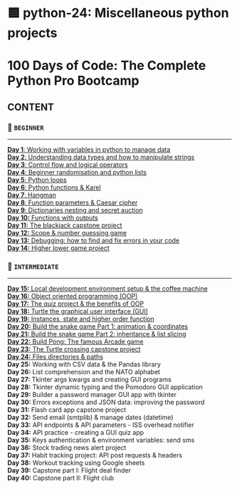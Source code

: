 # 🟦 python-24: Miscellaneous python projects

# 100 Days of Code: The Complete Python Pro Bootcamp
## CONTENT
### 🔺 `BEGINNER`
___
[**Day 1**: Working with variables in python to manage data](https://github.com/Endorrfin/python-24/tree/main/complete_python_pro_bootcamp/Day%201%20Band%20name%20generator) <br/>
[**Day 2**: Understanding data types and how to manipulate strings](https://github.com/Endorrfin/python-24/tree/main/complete_python_pro_bootcamp/Day%202%20Tip%20calculator) <br/>
[**Day 3**: Control flow and logical operators](https://github.com/Endorrfin/python-24/tree/main/complete_python_pro_bootcamp/Day%203%20Treasure%20island) <br/>
[**Day 4**: Beginner randomisation and python lists](https://github.com/Endorrfin/python-24/tree/main/complete_python_pro_bootcamp/Day%204%20Rock%20paper%20scissors) <br/>
[**Day 5**: Python loops](https://github.com/Endorrfin/python-24/tree/main/complete_python_pro_bootcamp/Day%205%20Password%20generator) <br/>
[**Day 6**: Python functions & Karel](https://github.com/Endorrfin/python-24/tree/main/complete_python_pro_bootcamp/Day%206%20Escaping%20the%20maze) <br/>
[**Day 7**: Hangman](https://github.com/Endorrfin/python-24/tree/main/complete_python_pro_bootcamp/Day%207%20Hangman) <br/>
[**Day 8**: Function parameters & Caesar cipher](https://github.com/Endorrfin/python-24/tree/main/complete_python_pro_bootcamp/Day%208%20Caesar%20cipher) <br/>
[**Day 9**: Dictionaries nesting and secret auction](https://github.com/Endorrfin/python-24/tree/main/complete_python_pro_bootcamp/Day%209%20Secret%20auction) <br/>
[**Day 10:** Functions with outputs](https://github.com/Endorrfin/python-24/tree/main/complete_python_pro_bootcamp/Day%2010%20Calculator%20project) <br/>
[**Day 11:** The blackjack capstone project](https://github.com/Endorrfin/python-24/tree/main/complete_python_pro_bootcamp/Day%2011%20Blackjack%20game) <br/>
[**Day 12:** Scope & number guessing game](https://github.com/Endorrfin/python-24/tree/main/complete_python_pro_bootcamp/Day%2012%20Guess%20number) <br/>
[**Day 13:** Debugging: how to find and fix errors in your code](https://github.com/Endorrfin/python-24/tree/main/complete_python_pro_bootcamp/Day%2013%20Debugging) <br/>
[**Day 14:** Higher lower game project](https://github.com/Endorrfin/python-24/tree/main/complete_python_pro_bootcamp/Day%2014%20Higher%20or%20lower%20followers%20game/Higher%20or%20Lower%20Project) <br/>

### 🔺 `INTERMEDIATE`
____
[**Day 15:** Local development environment setup & the coffee machine](https://github.com/Endorrfin/python-24/tree/main/complete_python_pro_bootcamp/Day%2015%20Coffee%20machine%20project/Coffee%20Machine%20Project) <br/>
[**Day 16:** Object oriented programming (OOP)](https://github.com/Endorrfin/python-24/tree/main/complete_python_pro_bootcamp/Day%2016%20OOP%20Coffee%20machine) <br/>
[**Day 17:** The quiz project & the benefits of OOP](https://github.com/Endorrfin/python-24/tree/main/complete_python_pro_bootcamp/Day%2017%20Benefits%20of%20OOP%20Quiz%20project) <br/>
[**Day 18:** Turtle the graphical user interface (GUI)](https://github.com/Endorrfin/python-24/tree/main/complete_python_pro_bootcamp/Day%2018%20Turtle%20%26%20Graphical%20User%20Interface%20(GUI)) <br/>
[**Day 19:** Instances, state and higher order function](https://github.com/Endorrfin/python-24/tree/main/complete_python_pro_bootcamp/Day%2019%20Instances%20State%20%26%20Higher%20Order%20Functions) <br/>
[**Day 20:** Build the snake game Part 1: animation & coordinates](https://github.com/Endorrfin/python-24/tree/main/complete_python_pro_bootcamp/Day%2020%20Snake%20game%20part%201%3A%20animation%20%26%20coordinates) <br/>
[**Day 21:** Build the snake game Part 2: inheritance & list slicing](https://github.com/Endorrfin/python-24/tree/main/complete_python_pro_bootcamp/Day%2021%20Snake%20game%20part%202%3A%20inheritance%20%26%20list%20slicing) <br/>
[**Day 22:** Build Pong: The famous Arcade game](https://github.com/Endorrfin/python-24/tree/main/complete_python_pro_bootcamp/Day%2022%20Build%20pong%3A%20the%20famous%20Arcade%20game) <br/>
[**Day 23:** The Turtle crossing capstone project](https://github.com/Endorrfin/python-24/tree/main/complete_python_pro_bootcamp/Day%2023%20Turtle%20crossing%20capstone%20project) <br/>
[**Day 24:** Files directories & paths](https://github.com/Endorrfin/python-24/tree/main/complete_python_pro_bootcamp/Day%2024%20Files%20directories%20%26%20paths) <br/>
**Day 25:** Working with CSV data & the Pandas library<br/>
**Day 26:** List comprehension and the NATO alphabet<br/>
**Day 27:** Tkinter args kwargs and creating GUI programs<br/>
**Day 28:** Tkinter dynamic typing and the Pomodoro GUI application<br/>
**Day 29:** Builder a password manager GUI app with tkinter<br/>
**Day 30:** Errors exceptions and JSON data: improving the password<br/>
**Day 31:** Flash card app capstone project<br/>
**Day 32:** Send email (smtplib) & manage dates (datetime)<br/>
**Day 33:** API endpoints & API parameters - ISS overhead notifier<br/>
**Day 34:** API practice - creating a GUI quiz app<br/>
**Day 35:** Keys authentication & environment variables: send sms<br/>
**Day 36:** Stock trading news alert project<br/>
**Day 37:** Habit tracking project: API post requests & headers<br/>
**Day 38:** Workout tracking using Google sheets<br/>
**Day 39:** Capstone part I: Flight deal finder<br/>
**Day 40:** Capstone part II: Flight club<br/>

